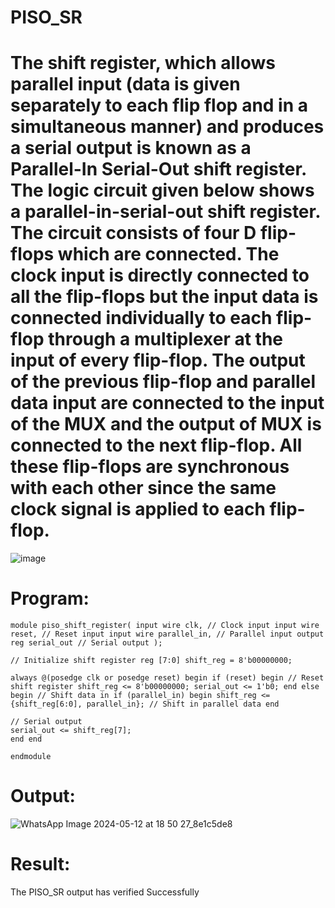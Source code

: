 # PISO_SR
# The shift register, which allows parallel input (data is given separately to each flip flop and in a simultaneous manner) and produces a serial output is known as a Parallel-In Serial-Out shift register. The logic circuit given below shows a parallel-in-serial-out shift register. The circuit consists of four D flip-flops which are connected. The clock input is directly connected to all the flip-flops but the input data is connected individually to each flip-flop through a multiplexer at the input of every flip-flop. The output of the previous flip-flop and parallel data input are connected to the input of the MUX and the output of MUX is connected to the next flip-flop. All these flip-flops are synchronous with each other since the same clock signal is applied to each flip-flop. 
![image](https://github.com/RESMIRNAIR/PISO_SR/assets/154305926/f0f2d979-b298-4693-b5c8-8eea850936d4)
# Program:
```
module piso_shift_register( input wire clk, // Clock input input wire reset, // Reset input input wire parallel_in, // Parallel input output reg serial_out // Serial output );

// Initialize shift register reg [7:0] shift_reg = 8'b00000000;

always @(posedge clk or posedge reset) begin if (reset) begin // Reset shift register shift_reg <= 8'b00000000; serial_out <= 1'b0; end else begin // Shift data in if (parallel_in) begin shift_reg <= {shift_reg[6:0], parallel_in}; // Shift in parallel data end

// Serial output
serial_out <= shift_reg[7];
end end

endmodule
```
# Output:
![WhatsApp Image 2024-05-12 at 18 50 27_8e1c5de8](https://github.com/kannanAnanth/PISO_SR/assets/160721190/31174d46-af0c-491c-8906-42e65d99c152)
# Result:
The PISO_SR output has verified Successfully


